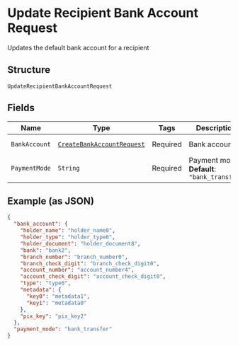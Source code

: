 
# Update Recipient Bank Account Request

Updates the default bank account for a recipient

## Structure

`UpdateRecipientBankAccountRequest`

## Fields

| Name | Type | Tags | Description | Getter | Setter |
|  --- | --- | --- | --- | --- | --- |
| `BankAccount` | [`CreateBankAccountRequest`](../../doc/models/create-bank-account-request.md) | Required | Bank account | CreateBankAccountRequest getBankAccount() | setBankAccount(CreateBankAccountRequest bankAccount) |
| `PaymentMode` | `String` | Required | Payment mode<br>**Default**: `"bank_transfer"` | String getPaymentMode() | setPaymentMode(String paymentMode) |

## Example (as JSON)

```json
{
  "bank_account": {
    "holder_name": "holder_name0",
    "holder_type": "holder_type6",
    "holder_document": "holder_document8",
    "bank": "bank2",
    "branch_number": "branch_number0",
    "branch_check_digit": "branch_check_digit0",
    "account_number": "account_number4",
    "account_check_digit": "account_check_digit0",
    "type": "type6",
    "metadata": {
      "key0": "metadata1",
      "key1": "metadata0"
    },
    "pix_key": "pix_key2"
  },
  "payment_mode": "bank_transfer"
}
```

